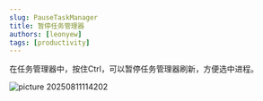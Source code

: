 ```yaml
---
slug: PauseTaskManager
title: 暂停任务管理器
authors: [leonyew]
tags: [productivity]
---
```


在任务管理器中，按住Ctrl，可以暂停任务管理器刷新，方便选中进程。

![picture 20250811114202](20250811114202.gif)  
